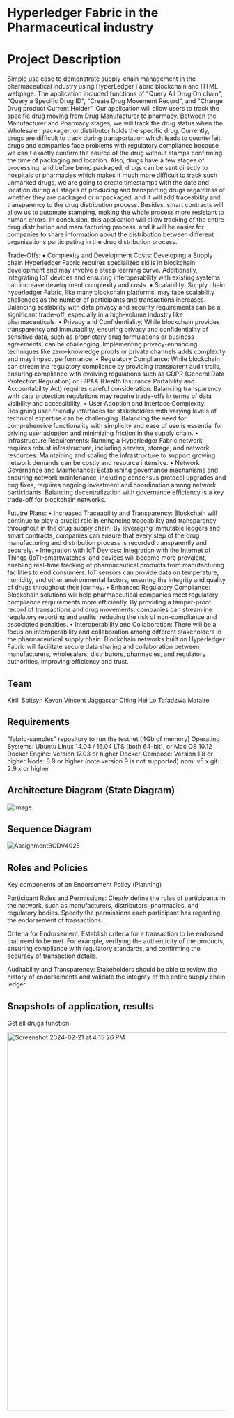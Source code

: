 # Hyperledger Fabric in the Pharmaceutical industry

# Project Description

Simple use case to demonstrate supply-chain management in the pharmaceutical industry using HyperLedger Fabric blockchain and HTML webpage. 
The application included functions of "Query All Drug On chain", "Query a Specific Drug ID", "Create Drug Movement Record", and "Change Drug product Current Holder".
Our application will allow users to track the specific drug moving from Drug Manufacturer to pharmacy. Between the Manufacturer and Pharmacy stages, we will track the drug
status when the Wholesaler, packager, or distributor holds the specific drug. Currently, drugs are difficult to track during transportation which leads to counterfeit drugs
and companies face problems with regulatory compliance because we can't exactly confirm the source of the drug without stamps confirming the time of packaging and location.
Also, drugs have a few stages of processing, and before being packaged, drugs can be sent directly to hospitals or pharmacies which makes it much more difficult to track such unmarked 
drugs, we are going to create timestamps with the date and location during all stages of producing and transporting drugs regardless of whether they are packaged or unpackaged, and it will
add traceability and transparency to the drug distribution process. Besides, smart contracts will allow us to automate stamping, making the whole process more resistant to human
errors. In conclusion, this application will allow tracking of the entire drug distribution and manufacturing process, and it will be easier for companies to share information about 
the distribution between different organizations participating in the drug distribution process.

Trade-Offs:
•	Complexity and Development Costs: Developing a Supply chain Hyperledger Fabric requires specialized skills in blockchain development and may involve a steep learning curve. Additionally, integrating IoT devices and ensuring interoperability with existing systems can increase development complexity and costs.
•	Scalability: Supply chain hyperledger Fabric, like many blockchain platforms, may face scalability challenges as the number of participants and transactions increases. Balancing scalability with data privacy and security requirements can be a significant trade-off, especially in a high-volume industry like pharmaceuticals.
•	Privacy and Confidentiality: While blockchain provides transparency and immutability, ensuring privacy and confidentiality of sensitive data, such as proprietary drug formulations or business agreements, can be challenging. Implementing privacy-enhancing techniques like zero-knowledge proofs or private channels adds complexity and may impact performance.
•	Regulatory Compliance: While blockchain can streamline regulatory compliance by providing transparent audit trails, ensuring compliance with evolving regulations such as GDPR (General Data Protection Regulation) or HIPAA (Health Insurance Portability and Accountability Act) requires careful consideration. Balancing transparency with data protection regulations may require trade-offs in terms of data visibility and accessibility.
•	User Adoption and Interface Complexity: Designing user-friendly interfaces for stakeholders with varying levels of technical expertise can be challenging. Balancing the need for comprehensive functionality with simplicity and ease of use is essential for driving user adoption and minimizing friction in the supply chain.
•	Infrastructure Requirements: Running a Hyperledger Fabric network requires robust infrastructure, including servers, storage, and network resources. Maintaining and scaling the infrastructure to support growing network demands can be costly and resource intensive.
•	Network Governance and Maintenance: Establishing governance mechanisms and ensuring network maintenance, including consensus protocol upgrades and bug fixes, requires ongoing investment and coordination among network participants. Balancing decentralization with governance efficiency is a key trade-off for blockchain networks.

Fututre Plans:
•	Increased Traceability and Transparency: Blockchain will continue to play a crucial role in enhancing traceability and transparency throughout in the drug supply chain. By leveraging immutable ledgers and smart contracts, companies 
  can ensure that every step of the drug manufacturing and distribution process is recorded transparently and securely.
•	Integration with IoT Devices: Integration with the Internet of Things (IoT)-smartwatches, and devices will become more prevalent, enabling real-time tracking of pharmaceutical products from manufacturing facilities to end consumers. 
  IoT sensors can provide data on temperature, humidity, and other environmental factors, ensuring the integrity and quality of drugs throughout their journey.
•	Enhanced Regulatory Compliance: Blockchain solutions will help pharmaceutical companies meet regulatory compliance requirements more efficiently. By providing a tamper-proof record of transactions and drug movements, companies can 
  streamline regulatory reporting and audits, reducing the risk of non-compliance and associated penalties.
•	Interoperability and Collaboration: There will be a focus on interoperability and collaboration among different stakeholders in the pharmaceutical supply chain. Blockchain networks built on Hyperledger Fabric will facilitate secure 
  data sharing and collaboration between manufacturers, wholesalers, distributors, pharmacies, and regulatory authorities, improving efficiency and trust.

## Team
Kirill Spitsyn
Kevon Vincent Jaggassar
Ching Hei Lo
Tafadzwa Mataire

## Requirements

"fabric-samples" repository to run the testnet [4Gb of memory]  Operating Systems: Ubuntu Linux 14.04 / 16.04 LTS (both 64-bit), or Mac OS 10.12
Docker Engine: Version 17.03 or higher
Docker-Compose: Version 1.8 or higher
Node: 8.9 or higher (note version 9 is not supported)
npm: v5.x
git: 2.9.x or higher

## Architecture Diagram (State Diagram)

![image](https://github.com/LoChingHei/BCDV4025_Project/assets/72778161/c928c6cd-1de4-45cb-ad3d-7942088eef2e)


## Sequence Diagram

![AssignmentBCDV4025](https://github.com/LoChingHei/BCDV4025_Project/assets/72778161/af1e9f79-0483-4ae1-8ec3-3a3457b94fad)


## Roles and Policies
Key components of an Endorsement Policy (Planning)

Participant Roles and Permissions:
Clearly define the roles of participants in the network, such as manufacturers, distributors, pharmacies, and regulatory bodies. Specify the permissions each participant has regarding the endorsement of transactions.

Criteria for Endorsement:
Establish criteria for a transaction to be endorsed that need to be met. For example, verifying the authenticity of the products, ensuring compliance with regulatory standards, and confirming the accuracy of transaction details.

Auditability and Transparency:
Stakeholders should be able to review the history of endorsements and validate the integrity of the entire supply chain ledger.

## Snapshots of application, results

Get all drugs function:

<img width="867" alt="Screenshot 2024-02-21 at 4 15 26 PM" src="https://github.com/LoChingHei/BCDV4025_Project/assets/145512379/dab97d27-98d7-4527-b485-23ebc4cb133b">






